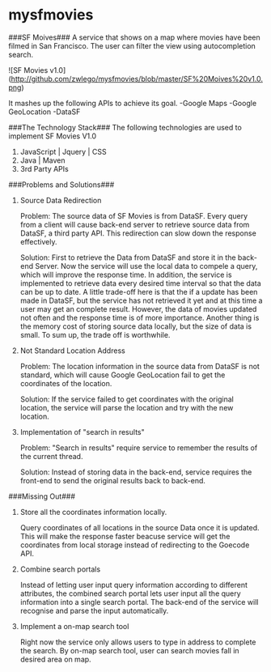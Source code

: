 mysfmovies
==========
###SF Moives###
A service that shows on a map where movies have been filmed in San Francisco. The user can filter the view using autocompletion search.

![SF Movies v1.0] (http://github.com/zwlego/mysfmovies/blob/master/SF%20Moives%20v1.0.png)

It mashes up the following APIs to achieve its goal.
-Google Maps
-Google GeoLocation
-DataSF

###The Technology Stack###
The following technologies are used to implement SF Movies V1.0

<ol>
<li>JavaScript | Jquery | CSS
<li>Java | Maven
<li>3rd Party APIs
</ol>


###Problems and Solutions###
<ol>
<li> Source Data Redirection
<p>
Problem: The source data of SF Movies is from DataSF. Every query from a client will cause back-end server to retrieve source
data from DataSF, a third party API. This redirection can slow down the response effectively.</p>
<p>
Solution: First to retrieve the Data from DataSF and store it in the back-end Server. Now the service will use the local data  to compele a query, which will improve the response time. In addition, the service is implemented to retrieve data every desired time interval so that the data can be up to date. A little trade-off here is that the if a update has been made in DataSF, but the service has not retrieved it yet and at this time a user may get an complete result. However, the data of movies updated not often and the response time is of more importance. Another thing is the memory cost of storing source data locally, but the size of data is small. To sum up, the trade off is worthwhile.</p>
<li> Not Standard Location Address
<p>
Problem: The location information in the source data from DataSF is not standard, which will cause Google GeoLocation fail to get the coordinates of the location.</p>
<p>
Solution: If the service failed to get coordinates with the original location, the service will parse the location and try with the new location.</p>
<li> Implementation of "search in results" 
<p>
Problem: "Search in results" require service to remember the results of the current thread. </p>
<p>
Solution: Instead of storing data in the back-end, service requires the front-end to send the original results back to back-end.
</p>
</ol>

###Missing Out###
<ol>
<li>Store all the coordinates information locally. 
<p>Query coordinates of all locations in the source Data once it is updated. This will make the response faster beacuse service will get the coordinates from local storage instead of redirecting to the Goecode API.</p>
<li>Combine search portals
<p> Instead of letting user input query information according to different attributes, the combined search portal lets user input all the query information into a single search portal. The back-end of the service will recognise and parse the input automatically. </p>
<li>Implement a on-map search tool
<p>
Right now the service only allows users to type in address to complete the search. By on-map search tool, user can search movies fall in desired area on map.
</p>
</ol>  




